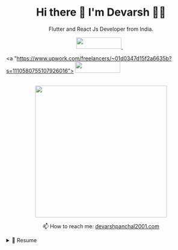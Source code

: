 

<h1 align='center'>
    Hi there 👋 I'm Devarsh 👨‍💻
  </h1>
  
  <p align='center'>
    Flutter and React Js Developer from India.
  </p>
  
  
<p align='center'>
  
  <a href="https://www.linkedin.com/in/dev-devarsh/">
    <img src="https://img.shields.io/badge/linkedin-%230077B5.svg?&style=for-the-badge&logo=linkedin&logoColor=white" width="120" height="30"/>
  </a>&nbsp;&nbsp;
  
  <a "https://www.upwork.com/freelancers/~01d0347d15f2a6635b?s=1110580755107926016">
      <img src="https://encrypted-tbn0.gstatic.com/images?q=tbn:ANd9GcT3QsIi2IPA_4mCdbAuNeQRFEzp9ImUE_rbaA&usqp=CAU" width="120" height="30"/>        
    </a>&nbsp;&nbsp;
    
  </p>
</p>
  
  <p align='center'>
    <a href="#"><img src="https://github-readme-stats.vercel.app/api?username=Dev-Devarsh&show_icons=true&count_private=true&theme=dark" width="350"></a>
  </p>
  
  
  <p align='center'>
    📫 How to reach me: <a href='mailto:devarshpanchal2001.com'>devarshpanchal2001.com</a>
  </p>
  
  
  <details>
    <summary>📃 Resume</summary>
  
  
  ## Education
  
  - 📖 **Bachelor of Engineering - EC**\
  📆 2018 - 2022\
  📍 **Government Engineering College** - Gandhinagar, Gujarat
  
  ## Experience
 
  <div class="column">
  <div class="col-6"><img align="right" src="https://img.shields.io/badge/React-20232A?style=for-the-badge&logo=react&logoColor=61DAFB" /></div>
  <div class="col-6"><img align="right"src="https://img.shields.io/badge/Node.js-339933?style=for-the-badge&logo=nodedotjs&logoColor=black" /></div>
  <div><img align="right" src="https://roszkowski.dev/images/2020-05-04/Flutter-logo-animation-v1-2.gif" width="120" height="60"/></div>
  </div>
  
  
  
  
  - 👨‍💻 **Application Developer**\
  📆 2022 - moment\
  📍 **Sympos Australia PTY LTD** - Ahmedabad, Gujarat
    
  
  
  
  </details>
  
